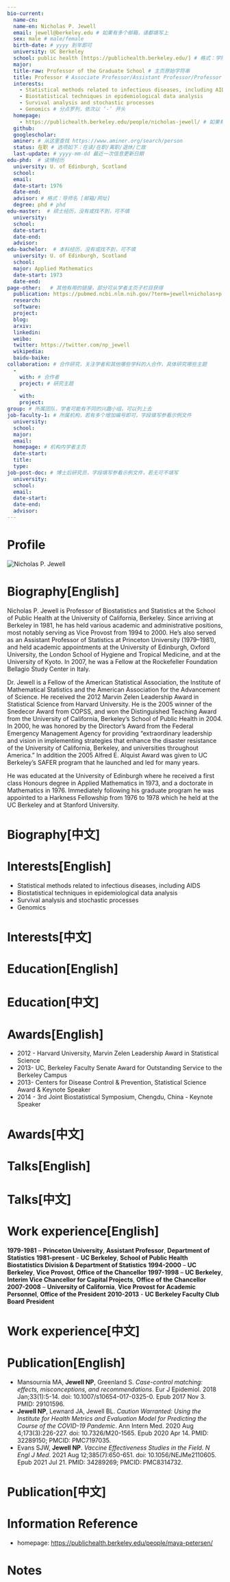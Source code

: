 ```yaml
---
bio-current:
  name-cn: 
  name-en: Nicholas P. Jewell
  email: jewell@berkeley.edu # 如果有多个邮箱，请都填写上
  sex: male # male/female
  birth-date: # yyyy 到年即可
  university: UC Berkeley
  school: public health [https://publichealth.berkeley.edu/] # 格式：学院名称 [学院官网链接]
  major: 
  title-raw: Professor of the Graduate School # 主页原始字符串
  title: Professor # Associate Professor/Assistant Professor/Professor
  interests: 
    - Statistical methods related to infectious diseases, including AIDS
    - Biostatistical techniques in epidemiological data analysis
    - Survival analysis and stochastic processes
    - Genomics # 分点罗列，依次以 ‘-’ 开头
  homepage: 
    - https://publichealth.berkeley.edu/people/nicholas-jewell/ # 如果有多个主页，请都填写上
  github: 
  googlescholar:  
  aminer: # 从这里查找 https://www.aminer.org/search/person
  status: 在职 # 选项如下：在读/在职/离职/退休/亡故
  last-update: # yyyy-mm-dd 最近一次信息更新日期
edu-phd:  # 读博经历
  university: U. of Edinburgh, Scotland
  school: 
  email: 
  date-start: 1976
  date-end: 
  advisor: # 格式：导师名 [邮箱/网址]
  degree: phd # phd
edu-master:  # 硕士经历，没有或找不到，可不填
  university: 
  school: 
  date-start: 
  date-end: 
  advisor:
edu-bachelor:  # 本科经历，没有或找不到，可不填
  university: U. of Edinburgh, Scotland
  school: 
  major: Applied Mathematics
  date-start: 1973
  date-end: 
page-other:   # 其他有用的链接，部分可从学者主页子栏目获得
  publication: https://pubmed.ncbi.nlm.nih.gov/?term=jewell+nicholas+p
  research: 
  software: 
  project: 
  blog: 
  arxiv: 
  linkedin: 
  weibo:
  twitter: https://twitter.com/np_jewell
  wikipedia:
  baidu-baike:
collaboration: # 合作研究，关注学者和其他哪些学科的人合作，具体研究哪些主题
  - 
    with: # 合作者
    project: # 研究主题
  - 
    with: 
    project: 
group: # 所属团队，学者可能有不同的兴趣小组，可以列上去
job-faculty-1: # 所属机构，若有多个增加编号即可，字段填写参看示例文件
  university: 
  school: 
  major: 
  email: 
  homepage: # 机构内学者主页
  date-start: 
  title: 
  type: 
job-post-doc: # 博士后研究员，字段填写参看示例文件，若无可不填写
  university: 
  school: 
  email: 
  date-start: 
  date-end: 
  advisor: 
---
```


# Profile

![Nicholas P. Jewell](https://i0.wp.com/publichealth.berkeley.edu/wp-content/uploads/2019/07/web_Jewell-Nicholas-2013-e1626921522195.jpg?w=300&ssl=1)

# Biography[English]
Nicholas P. Jewell is Professor of Biostatistics and Statistics at the School of Public Health at the University of California, Berkeley. Since arriving at Berkeley in 1981, he has held various academic and administrative positions, most notably serving as Vice Provost from 1994 to 2000. He’s also served as an Assistant Professor of Statistics at Princeton University (1979–1981), and held academic appointments at the University of Edinburgh, Oxford University, the London School of Hygiene and Tropical Medicine, and at the University of Kyoto. In 2007, he was a Fellow at the Rockefeller Foundation Bellagio Study Center in Italy.

Dr. Jewell is a Fellow of the American Statistical Association, the Institute of Mathematical Statistics and the American Association for the Advancement of Science. He received the 2012 Marvin Zelen Leadership Award in Statistical Science from Harvard University. He is the 2005 winner of the Snedecor Award from COPSS, and won the Distinguished Teaching Award from the University of California, Berkeley’s School of Public Health in 2004. In 2000, he was honored by the Director’s Award from the Federal Emergency Management Agency for providing “extraordinary leadership and vision in implementing strategies that enhance the disaster resistance of the University of California, Berkeley, and universities throughout America.” In addition the 2005 Alfred E. Alquist Award was given to UC Berkeley’s SAFER program that he launched and led for many years.

He was educated at the University of Edinburgh where he received a first class Honours degree in Applied Mathematics in 1973, and a doctorate in Mathematics in 1976. Immediately following his graduate program he was appointed to a Harkness Fellowship from 1976 to 1978 which he held at the UC Berkeley and at Stanford University.
# Biography[中文]

# Interests[English]

* Statistical methods related to infectious diseases, including AIDS
* Biostatistical techniques in epidemiological data analysis
* Survival analysis and stochastic processes
* Genomics

# Interests[中文]

# Education[English]

# Education[中文]

# Awards[English]
- 2012 - Harvard University, Marvin Zelen Leadership Award in Statistical Science
- 2013- UC, Berkeley Faculty Senate Award for Outstanding Service to the Berkeley Campus
- 2013- Centers for Disease Control & Prevention, Statistical Science Award & Keynote Speaker
- 2014 - 3rd Joint Biostatistical Symposium, Chengdu, China - Keynote Speaker

# Awards[中文]

# Talks[English]

# Talks[中文]

# Work experience[English]
**1979-1981** – **Princeton University**, **Assistant Professor**, **Department of Statistics**
**1981-present** - **UC Berkeley**, **School of Public Health Biostatistics Division & Department of Statistics**
**1994-2000** – **UC Berkeley**, **Vice Provost**, **Office of the Chancellor**
**1997-1998** – **UC Berkeley**, **Interim Vice Chancellor for Capital Projects**, **Office of the Chancellor**
**2007-2008** – **University of California**, **Vice Provost for Academic Personnel**, **Office of the President**
**2010-2013** - **UC Berkeley Faculty Club Board** **President**
# Work experience[中文]

# Publication[English]
- Mansournia MA, **Jewell NP**, Greenland S. _Case-control matching: effects, misconceptions, and recommendations_. Eur J Epidemiol. 2018 Jan;33(1):5-14. doi: 10.1007/s10654-017-0325-0. Epub 2017 Nov 3. PMID: 29101596.
- **Jewell NP**, Lewnard JA, Jewell BL. _Caution Warranted: Using the Institute for Health Metrics and Evaluation Model for Predicting the Course of the COVID-19 Pandemic_. Ann Intern Med. 2020 Aug 4;173(3):226-227. doi: 10.7326/M20-1565. Epub 2020 Apr 14. PMID: 32289150; PMCID: PMC7197035.
- Evans SJW, **Jewell NP**. _Vaccine Effectiveness Studies in the Field. N Engl J Med_. 2021 Aug 12;385(7):650-651. doi: 10.1056/NEJMe2110605. Epub 2021 Jul 21. PMID: 34289269; PMCID: PMC8314732.
# Publication[中文]

# Information Reference

- homepage: https://publichealth.berkeley.edu/people/maya-petersen/

# Notes